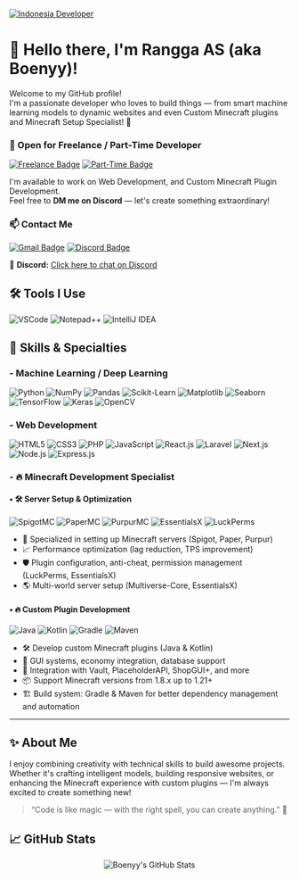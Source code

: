 [![Indonesia Developer](https://img.shields.io/badge/Indonesia%20Developer-%23E63946?style=for-the-badge&logo=java&logoColor=white)](https://github.com/ranggaardhyy)
# 👋 Hello there, I'm Rangga AS (aka Boenyy)!

Welcome to my GitHub profile!  
I'm a passionate developer who loves to build things — from smart machine learning models to dynamic websites and even Custom Minecraft plugins and Minecraft Setup Specialist! 🚀

### 💼 Open for Freelance / Part-Time Developer

[![Freelance Badge](https://img.shields.io/badge/Freelance-Open-green?style=for-the-badge&logo=discord&logoColor=white)](https://discord.com/users/437488468525056001)
[![Part-Time Badge](https://img.shields.io/badge/Part--Time-Available-blue?style=for-the-badge&logo=discord&logoColor=white)](https://discord.com/users/437488468525056001)

I'm available to work on Web Development, and Custom Minecraft Plugin Development.  
Feel free to **DM me on Discord** — let's create something extraordinary!

### 📫 Contact Me
[![Gmail Badge](https://img.shields.io/badge/-ranggaardhyy22@gmail.com-c14438?style=for-the-badge&logo=gmail&logoColor=white)](mailto:ranggaardhyy22@gmail.com)
[![Discord Badge](https://img.shields.io/badge/-BOENY%239651-5865F2?style=for-the-badge&logo=discord&logoColor=white)](https://discord.com/users/437488468525056001)

💬 **Discord:** [Click here to chat on Discord](https://discord.com/users/437488468525056001)

## 🛠️ Tools I Use
<p align="left">
  <img src="https://img.shields.io/badge/VSCode-007ACC?style=for-the-badge&logo=visualstudiocode&logoColor=white" alt="VSCode"/>
  <img src="https://img.shields.io/badge/Notepad++-77B900?style=for-the-badge&logo=notepadplusplus&logoColor=white" alt="Notepad++"/>
  <img src="https://img.shields.io/badge/IntelliJ_IDEA-000000?style=for-the-badge&logo=intellijidea&logoColor=white" alt="IntelliJ IDEA"/>
</p>

## 🧠 Skills & Specialties

### - Machine Learning / Deep Learning
<p align="left">
  <img src="https://img.shields.io/badge/Python-3776AB?style=for-the-badge&logo=python&logoColor=white" alt="Python"/>
  <img src="https://img.shields.io/badge/NumPy-013243?style=for-the-badge&logo=numpy&logoColor=white" alt="NumPy"/>
  <img src="https://img.shields.io/badge/Pandas-150458?style=for-the-badge&logo=pandas&logoColor=white" alt="Pandas"/>
  <img src="https://img.shields.io/badge/Scikit--Learn-F7931E?style=for-the-badge&logo=scikitlearn&logoColor=white" alt="Scikit-Learn"/>
  <img src="https://img.shields.io/badge/Matplotlib-11557C?style=for-the-badge&logo=matplotlib&logoColor=white" alt="Matplotlib"/>
  <img src="https://img.shields.io/badge/Seaborn-76B900?style=for-the-badge&logo=seaborn&logoColor=white" alt="Seaborn"/>
  <img src="https://img.shields.io/badge/TensorFlow-FF6F00?style=for-the-badge&logo=tensorflow&logoColor=white" alt="TensorFlow"/>
  <img src="https://img.shields.io/badge/Keras-D00000?style=for-the-badge&logo=keras&logoColor=white" alt="Keras"/>
  <img src="https://img.shields.io/badge/OpenCV-5C3EE8?style=for-the-badge&logo=opencv&logoColor=white" alt="OpenCV"/>
</p>
</p>

### - Web Development
<p align="left">
  <img src="https://img.shields.io/badge/HTML5-E34F26?style=for-the-badge&logo=html5&logoColor=white" alt="HTML5"/>
  <img src="https://img.shields.io/badge/CSS3-1572B6?style=for-the-badge&logo=css3&logoColor=white" alt="CSS3"/>
  <img src="https://img.shields.io/badge/PHP-777BB4?style=for-the-badge&logo=php&logoColor=white" alt="PHP"/>
  <img src="https://img.shields.io/badge/JavaScript-F7DF1E?style=for-the-badge&logo=javascript&logoColor=black" alt="JavaScript"/>
  <img src="https://img.shields.io/badge/React.js-61DAFB?style=for-the-badge&logo=react&logoColor=black" alt="React.js"/>
  <img src="https://img.shields.io/badge/Laravel-FF2D20?style=for-the-badge&logo=laravel&logoColor=white" alt="Laravel"/>
  <img src="https://img.shields.io/badge/Next.js-000000?style=for-the-badge&logo=nextdotjs&logoColor=white" alt="Next.js"/>
  <img src="https://img.shields.io/badge/Node.js-339933?style=for-the-badge&logo=nodedotjs&logoColor=white" alt="Node.js"/>
  <img src="https://img.shields.io/badge/Express.js-000000?style=for-the-badge&logo=express&logoColor=white" alt="Express.js"/>
</p>

### - 🔥 Minecraft Development Specialist

####  • 🛠️ Server Setup & Optimization
<p align="left">
  <img src="https://img.shields.io/badge/Spigot-000000?style=for-the-badge&logo=spigotmc&logoColor=white" alt="SpigotMC"/>
  <img src="https://img.shields.io/badge/PaperMC-FFFFFF?style=for-the-badge&logo=papermc&logoColor=black" alt="PaperMC"/>
  <img src="https://img.shields.io/badge/Purpur-9C27B0?style=for-the-badge&logo=purpur&logoColor=white" alt="PurpurMC"/>
  <img src="https://img.shields.io/badge/EssentialsX-0D47A1?style=for-the-badge&logo=essentialsx&logoColor=white" alt="EssentialsX"/>
  <img src="https://img.shields.io/badge/LuckPerms-009688?style=for-the-badge&logo=luckperms&logoColor=white" alt="LuckPerms"/>
</p>

- 🔧 Specialized in setting up Minecraft servers (Spigot, Paper, Purpur)
- 📈 Performance optimization (lag reduction, TPS improvement)
- 🛡️ Plugin configuration, anti-cheat, permission management (LuckPerms, EssentialsX)
- 🌎 Multi-world server setup (Multiverse-Core, EssentialsX)

#### • 🔥 Custom Plugin Development
<p align="left">
  <img src="https://img.shields.io/badge/Java-007396?style=for-the-badge&logo=java&logoColor=white" alt="Java"/>
  <img src="https://img.shields.io/badge/Kotlin-0095D5?style=for-the-badge&logo=kotlin&logoColor=white" alt="Kotlin"/>
  <img src="https://img.shields.io/badge/Gradle-02303A?style=for-the-badge&logo=gradle&logoColor=white" alt="Gradle"/>
  <img src="https://img.shields.io/badge/Maven-C71A36?style=for-the-badge&logo=apachemaven&logoColor=white" alt="Maven"/>
</p>

- 🛠️ Develop custom Minecraft plugins (Java & Kotlin)
- 📜 GUI systems, economy integration, database support
- 🧩 Integration with Vault, PlaceholderAPI, ShopGUI+, and more
- 📦 Support Minecraft versions from 1.8.x up to 1.21+
- 🏗️ Build system: Gradle & Maven for better dependency management and automation

---

## ✨ About Me
I enjoy combining creativity with technical skills to build awesome projects.  
Whether it's crafting intelligent models, building responsive websites, or enhancing the Minecraft experience with custom plugins — I'm always excited to create something new!

> “Code is like magic — with the right spell, you can create anything.” 🔮

<!-- Optional: GitHub Stats -->
## 📈 GitHub Stats
<p align="center">
  <img src="https://github-readme-stats.vercel.app/api?username=ranggaardhyy&show_icons=true&theme=radical" alt="Boenyy's GitHub Stats"/>
  <br/>
